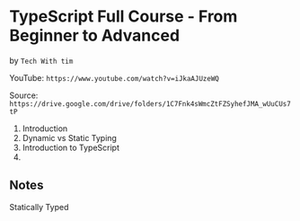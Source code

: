 # TypeScript Full Course - From Beginner to Advanced
by `Tech With tim`

YouTube: `https://www.youtube.com/watch?v=iJkaAJUzeWQ`

Source: `https://drive.google.com/drive/folders/1C7Fnk4sWmcZtFZSyhefJMA_wUuCUs7tP`

1. Introduction
2. Dynamic vs Static Typing
3. Introduction to TypeScript
4. 


## Notes

Statically Typed